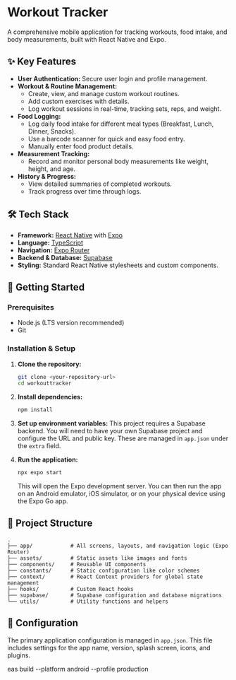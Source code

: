 # Workout Tracker

A comprehensive mobile application for tracking workouts, food intake, and body measurements, built with React Native and Expo.

## ✨ Key Features

- **User Authentication:** Secure user login and profile management.
- **Workout & Routine Management:**
  - Create, view, and manage custom workout routines.
  - Add custom exercises with details.
  - Log workout sessions in real-time, tracking sets, reps, and weight.
- **Food Logging:**
  - Log daily food intake for different meal types (Breakfast, Lunch, Dinner, Snacks).
  - Use a barcode scanner for quick and easy food entry.
  - Manually enter food product details.
- **Measurement Tracking:**
  - Record and monitor personal body measurements like weight, height, and age.
- **History & Progress:**
  - View detailed summaries of completed workouts.
  - Track progress over time through logs.

## 🛠️ Tech Stack

- **Framework:** [React Native](https://reactnative.dev/) with [Expo](https://expo.dev/)
- **Language:** [TypeScript](https://www.typescriptlang.org/)
- **Navigation:** [Expo Router](https://docs.expo.dev/router/introduction/)
- **Backend & Database:** [Supabase](https://supabase.com/)
- **Styling:** Standard React Native stylesheets and custom components.

## 🚀 Getting Started

### Prerequisites

- Node.js (LTS version recommended)
- Git

### Installation & Setup

1.  **Clone the repository:**
    ```bash
    git clone <your-repository-url>
    cd workouttracker
    ```

2.  **Install dependencies:**
    ```bash
    npm install
    ```

3.  **Set up environment variables:**
    This project requires a Supabase backend. You will need to have your own Supabase project and configure the URL and public key. These are managed in `app.json` under the `extra` field.

4.  **Run the application:**
    ```bash
    npx expo start
    ```
    This will open the Expo development server. You can then run the app on an Android emulator, iOS simulator, or on your physical device using the Expo Go app.

## 📂 Project Structure

```
.
├── app/            # All screens, layouts, and navigation logic (Expo Router)
├── assets/         # Static assets like images and fonts
├── components/     # Reusable UI components
├── constants/      # Static configuration like color schemes
├── context/        # React Context providers for global state management
├── hooks/          # Custom React hooks
├── supabase/       # Supabase configuration and database migrations
└── utils/          # Utility functions and helpers
```

## 🔧 Configuration

The primary application configuration is managed in `app.json`. This file includes settings for the app name, version, splash screen, icons, and plugins.

eas build --platform android --profile production